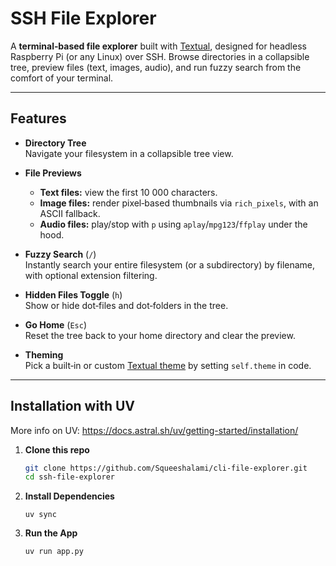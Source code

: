 # SSH File Explorer

A **terminal‑based file explorer** built with [Textual](https://github.com/Textualize/textual), designed for headless Raspberry Pi (or any Linux) over SSH. Browse directories in a collapsible tree, preview files (text, images, audio), and run fuzzy search from the comfort of your terminal.

---

## Features

- **Directory Tree**  
  Navigate your filesystem in a collapsible tree view.

- **File Previews**  
  - **Text files:** view the first 10 000 characters.  
  - **Image files:** render pixel‑based thumbnails via `rich_pixels`, with an ASCII fallback.  
  - **Audio files:** play/stop with `p` using `aplay`/`mpg123`/`ffplay` under the hood.

- **Fuzzy Search** (`/`)  
  Instantly search your entire filesystem (or a subdirectory) by filename, with optional extension filtering.

- **Hidden Files Toggle** (`h`)  
  Show or hide dot‑files and dot‑folders in the tree.

- **Go Home** (`Esc`)  
  Reset the tree back to your home directory and clear the preview.

- **Theming**  
  Pick a built‑in or custom [Textual theme](https://textual.textualize.io/themes/) by setting `self.theme` in code.

---

## Installation with UV

More info on UV: https://docs.astral.sh/uv/getting-started/installation/

1. **Clone this repo**  
   ```bash
   git clone https://github.com/Squeeshalami/cli-file-explorer.git
   cd ssh-file-explorer
    ```
2. **Install Dependencies**
    ```
    uv sync 
    ```
3. **Run the App**
    ```
    uv run app.py 
    ```

